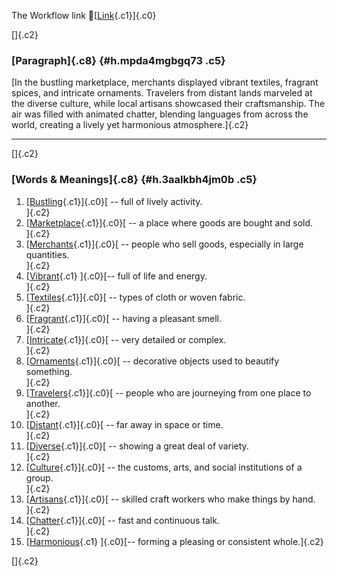 The Workflow link
👏[[Link](https://www.google.com/url?q=http://www.google.com&sa=D&source=editors&ust=1757018330487505&usg=AOvVaw0Ogl0naWevr91MZ1_IE2Qx){.c1}]{.c0}

[]{.c2}

### [Paragraph]{.c8} {#h.mpda4mgbgq73 .c5}

[In the bustling marketplace, merchants displayed vibrant textiles,
fragrant spices, and intricate ornaments. Travelers from distant lands
marveled at the diverse culture, while local artisans showcased their
craftsmanship. The air was filled with animated chatter, blending
languages from across the world, creating a lively yet harmonious
atmosphere.]{.c2}

------------------------------------------------------------------------

[]{.c2}

### [Words & Meanings]{.c8} {#h.3aalkbh4jm0b .c5}

1.  [[Bustling](https://www.google.com/url?q=http://www.google.com&sa=D&source=editors&ust=1757018330489199&usg=AOvVaw2YUhJ0FSXr6f-Rwx2PN7Jw){.c1}]{.c0}[ --
    full of lively activity.\
    ]{.c2}
2.  [[Marketplace](https://www.google.com/url?q=http://www.google.com&sa=D&source=editors&ust=1757018330489549&usg=AOvVaw08Ecg-GYUWmz6ySs2jC7Ta){.c1}]{.c0}[ --
    a place where goods are bought and sold.\
    ]{.c2}
3.  [[Merchants](https://www.google.com/url?q=http://www.google.com&sa=D&source=editors&ust=1757018330489835&usg=AOvVaw0Y9Ts-fMU11Af5-DRRxeic){.c1}]{.c0}[ --
    people who sell goods, especially in large quantities.\
    ]{.c2}
4.  [[Vibrant](https://www.google.com/url?q=http://www.google.com&sa=D&source=editors&ust=1757018330490135&usg=AOvVaw2Z2bF_7eNazufmniEDnkfR){.c1}
    ]{.c0}[-- full of life and energy.\
    ]{.c2}
5.  [[Textiles](https://www.google.com/url?q=http://www.google.com&sa=D&source=editors&ust=1757018330490417&usg=AOvVaw0h_LFcen0Lgv9sGZfbft_5){.c1}]{.c0}[ --
    types of cloth or woven fabric.\
    ]{.c2}
6.  [[Fragrant](https://www.google.com/url?q=http://www.google.com&sa=D&source=editors&ust=1757018330490700&usg=AOvVaw1v-4nAerd13hX9JRyj5SVK){.c1}]{.c0}[ --
    having a pleasant smell.\
    ]{.c2}
7.  [[Intricate](https://www.google.com/url?q=http://www.google.com&sa=D&source=editors&ust=1757018330490972&usg=AOvVaw1M24leZ2Lzj1eniFyq4Ir8){.c1}]{.c0}[ --
    very detailed or complex.\
    ]{.c2}
8.  [[Ornaments](https://www.google.com/url?q=http://www.google.com&sa=D&source=editors&ust=1757018330491198&usg=AOvVaw2SqwWb6roo4UTD7A0aqmn0){.c1}]{.c0}[ --
    decorative objects used to beautify something.\
    ]{.c2}
9.  [[Travelers](https://www.google.com/url?q=http://www.google.com&sa=D&source=editors&ust=1757018330491434&usg=AOvVaw0g2iX5npnTWJae6z730GyM){.c1}]{.c0}[ --
    people who are journeying from one place to another.\
    ]{.c2}
10. [[Distant](https://www.google.com/url?q=http://www.google.com&sa=D&source=editors&ust=1757018330491676&usg=AOvVaw3NvvYpOF70EQeNUal27gSH){.c1}]{.c0}[ --
    far away in space or time.\
    ]{.c2}
11. [[Diverse](https://www.google.com/url?q=http://www.google.com&sa=D&source=editors&ust=1757018330491882&usg=AOvVaw1rUC-R0HeSh7so_g-p5YBp){.c1}]{.c0}[ --
    showing a great deal of variety.\
    ]{.c2}
12. [[Culture](https://www.google.com/url?q=http://www.google.com&sa=D&source=editors&ust=1757018330492099&usg=AOvVaw0qZKNwjbkAK7A7JfIRJh-g){.c1}]{.c0}[ --
    the customs, arts, and social institutions of a group.\
    ]{.c2}
13. [[Artisans](https://www.google.com/url?q=http://www.google.com&sa=D&source=editors&ust=1757018330492398&usg=AOvVaw2ce1M2OYfeRz-Chp6ofVFc){.c1}]{.c0}[ --
    skilled craft workers who make things by hand.\
    ]{.c2}
14. [[Chatter](https://www.google.com/url?q=http://www.google.com&sa=D&source=editors&ust=1757018330492644&usg=AOvVaw2MUOL0npB5cupoKzajTSoS){.c1}]{.c0}[ --
    fast and continuous talk.\
    ]{.c2}
15. [[Harmonious](https://www.google.com/url?q=http://www.google.com&sa=D&source=editors&ust=1757018330492863&usg=AOvVaw2RBOI0nSzgK_ATTwYxETTZ){.c1}
    ]{.c0}[-- forming a pleasing or consistent whole.]{.c2}

[]{.c2}
